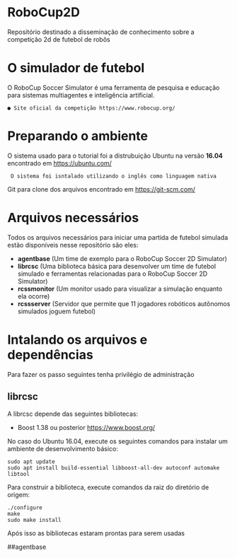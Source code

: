 # RoboCup2D

Repositório destinado a disseminação de conhecimento sobre a competição 2d de futebol de robôs 

# O simulador de futebol

O RoboCup Soccer Simulator é uma ferramenta de pesquisa e educação para sistemas multiagentes e inteligência artificial.

    ● Site oficial da competição https://www.robocup.org/
  
# Preparando o ambiente

O sistema usado para o tutorial foi a distrubuição Ubuntu na versão **16.04** encontrado em https://ubuntu.com/

     O sistema foi isntalado utilizando o inglês como linguagem nativa
 
Git para clone dos arquivos encontrado em https://git-scm.com/

# Arquivos necessários

Todos os arquivos necessários para iniciar uma partida de futebol simulada estão disponíveis nesse repositório são eles:

   - **agentbase** (Um time de exemplo para o RoboCup Soccer 2D Simulator)
   - **librcsc** (Uma biblioteca básica para desenvolver um time de futebol simulado e ferramentas relacionadas para o RoboCup Soccer 2D Simulator)
   - **rcssmonitor** (Um monitor usado para visualizar a simulação enquanto ela ocorre)
   - **rcssserver** (Servidor que permite que 11 jogadores robóticos autônomos simulados joguem futebol)

# Intalando os arquivos e dependências

Para fazer os passo seguintes tenha privilégio de administração 

## librcsc

A librcsc depende das seguintes bibliotecas:

- Boost 1.38 ou posterior https://www.boost.org/

No caso do Ubuntu 16.04, execute os seguintes comandos para instalar um ambiente de desenvolvimento básico:
```
sudo apt update
sudo apt install build-essential libboost-all-dev autoconf automake libtool
```

Para construir a biblioteca, execute comandos da raiz do diretório de origem:
```
./configure
make
sudo make install
```

Após isso as bibliotecas estaram prontas para serem usadas

##agentbase


